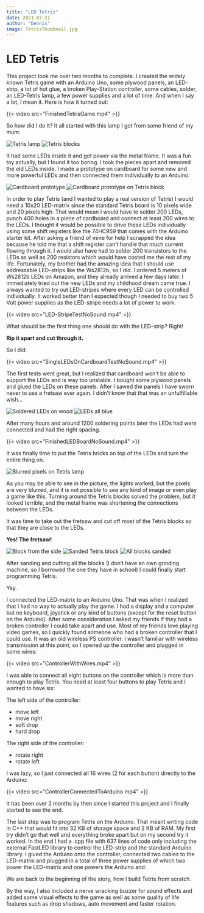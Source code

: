 ```yaml
---
title: "LED Tetris"
date: 2021-07-21
author: "Dennis"
image: TetrisThumbnail.jpg
---
```


# LED Tetris

This project took me over two months to complete. I created the widely known Tetris game with an Arduino Uno, some plywood panels, an LED-strip, a lot of hot glue, a broken Play-Station controller, some cables, solder, an LED-Tetris lamp, a few power supplies and a lot of time. And when I say a lot, I mean it. Here is how it turned out:

{{< video src="FinishedTetrisGame.mp4" >}}

So how did I do it? It all started with this lamp I got from some friend of my mum:

![Tetris lamp](TetrisLamp.jpg)
![Tetris blocks](TetrisBlocks.jpg)

It had some LEDs inside it and got power via the metal frame. It was a fun toy actually, but I found it too boring. I took the pieces apart and removed the old LEDs inside. I made a prototype on cardboard for some new and more powerful LEDs and then connected them individually to an Arduino:

![Cardboard prototype](CardboardPrototype.jpg)
![Cardboard prototype on Tetris block](CardboardPrototypeOnTetrisBlock.jpg)

In order to play Tetris (and I wanted to play a real version of Tetris) I would need a 10x20 LED-matrix since the standard Tetris board is 10 pixels wide and 20 pixels high. That would mean I would have to solder 200 LEDs, punch 400 holes in a piece of cardboard and connect at least 200 wires to the LEDs. I thought it would be possible to drive these LEDs individually using some shift registers like the 74HC959 that comes with the Arduino starter kit. After asking a friend of mine for help I scrapped the idea because he told me that a shift register can’t handle that much current flowing through it. I would also have had to solder 200 transistors to the LEDs as well as 200 resistors which would have costed me the rest of my life. Fortunately, my brother had the amazing idea that I should use addressable LED-strips like the Ws2812b, so I did. I ordered 5 meters of Ws2812b LEDs on Amazon, and they already arrived a few days later. I immediately tried out the new LEDs and my childhood dream came true. I always wanted to try out LED-stripes where every LED can be controlled individually. It worked better than I expected though I needed to buy two 5 Volt power supplies as the LED-stripe needs a lot of power to work.

{{< video src="LED-StripeTestNoSound.mp4" >}}

What should be the first thing one should do with the LED-strip? Right!

**Rip it apart and cut through it.**

So I did:

{{< video src="SingleLEDsOnCardboardTestNoSound.mp4" >}}

The first tests went great, but I realized that cardboard won’t be able to support the LEDs and is way too unstable. I bought some plywood panels and glued the LEDs on these panels. After I sawed the panels I have sworn never to use a fretsaw ever again. I didn’t know that that was an unfulfillable wish…

![Soldered LEDs on wood](SolderedLEDsOnWood.jpg)
![LEDs all blue](LEDMatrixBlue.jpg)

After many hours and around 1200 soldering points later the LEDs had were connected and had the right spacing.

{{< video src="FinishedLEDBoardNoSound.mp4" >}}

It was finally time to put the Tetris bricks on top of the LEDs and turn the entire thing on.

![Blurred pixels on Tetris lamp](TetrisLampPixelsBlurred.jpg)

As you may be able to see in the picture, the lights worked, but the pixels are very blurred, and it is not possible to see any kind of image or even play a game like this. Turning around the Tetris blocks solved the problem, but it looked terrible, and the metal frame was shortening the connections between the LEDs.

It was time to take out the fretsaw and cut off most of the Tetris blocks so that they are close to the LEDs.

**Yes! The fretsaw!**

![Block from the side](UnsandedTetrisBlockSide.jpg)
![Sanded Tetris block](SandedTetrisBlockSide.jpg)
![All blocks sanded](AllTetrisBlocksCut.jpg)

After sanding and cutting all the blocks (I don’t have an own grinding machine, so I borrowed the one they have in school) I could finally start programming Tetris.

Yay.

I connected the LED-matrix to an Arduino Uno. That was when I realized that I had no way to actually play the game. I had a display and a computer but no keyboard, joystick or any kind of buttons (except for the reset button on the Arduino). After some consideration I asked my friends if they had a broken controller I could take apart and use. Most of my friends love playing video games, so I quickly found someone who had a broken controller that I could use. It was an old wireless PS controller. I wasn’t familiar with wireless transmission at this point, so I opened up the controller and plugged in some wires:

{{< video src="ControllerWithWires.mp4" >}}

I was able to connect all eight buttons on the controller which is more than enough to play Tetris. You need at least four buttons to play Tetris and I wanted to have six:

The left side of the controller:

- move left
- move right
- soft drop
- hard drop

The right side of the controller:

- rotate right
- rotate left

I was lazy, so I just connected all 16 wires (2 for each button) directly to the Arduino:

{{< video src="ControllerConnectedToArduino.mp4" >}}

It has been over 2 months by then since I started this project and I finally started to see the end.

The last step was to program Tetris on the Arduino. That meant writing code in C++ that would fit into 32 KB of storage space and 2 KB of RAM. My first try didn’t go that well and everything broke apart but on my second try it worked. In the end I had a .cpp file with 637 lines of code only including the external FastLED library to control the LED-strip and the standard Arduino library. I glued the Arduino onto the controller, connected two cables to the LED-matrix and plugged in a total of three power supplies of which two power the LED-matrix and one powers the Arduino and:

We are back to the beginning of the story, how I build Tetris from scratch.

By the way, I also included a nerve wracking buzzer for sound effects and added some visual effects to the game as well as some quality of life features such as drop shadows, auto movement and faster rotation.
